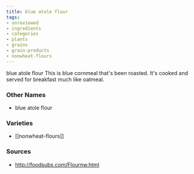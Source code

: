 ```yaml
---
title: blue atole flour
tags:
- unreviewed
- ingredients
- categories
- plants
- grains
- grain-products
- nonwheat-flours
---
```

blue atole flour This is blue cornmeal that's been roasted. It's cooked and served for breakfast much like oatmeal.

### Other Names

* blue atole flour

### Varieties

* [[nonwheat-flours]]

### Sources
* http://foodsubs.com/Flournw.html
